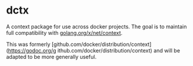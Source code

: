 # dctx

A context package for use across docker projects. The goal is to maintain full
compatibility with
[golang.org/x/net/context](https://godoc.org/golang.org/x/net/context).

This was formerly [github.com/docker/distribution/context](https://godoc.org/g
ithub.com/docker/distribution/context) and will be adapted to be more
generally useful.
